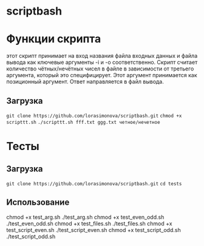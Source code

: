 # scriptbash
# Функции скрипта
этот скрипт принимает на вход названия файла входных данных и файла вывода как ключевые аргументы -i и -o соответственно. Скрипт считает количество чётных/нечётных чисел в файле в зависимости от третьего аргумента, который это специфицирует. Этот аргумент принимается  как позиционный аргумент. Ответ направляется в файл вывода.
## Загрузка
`git clone https://github.com/lorasimonova/scriptbash.git`
  `chmod +x scripttt.sh`
  `./scripttt.sh fff.txt ggg.txt четное/нечетное`


# Тесты
## Загрузка
  `git clone https://github.com/lorasimonova/scriptbash.git`
  `cd tests`

## Использование 

  chmod +x test_arg.sh
  ./test_arg.sh
  chmod +x test_even_odd.sh
  ./test_even_odd.sh
  chmod +x test_files.sh
  ./test_files.sh
  chmod +x test_script_even.sh
  ./test_script_even.sh
  chmod +x test_script_odd.sh
  ./test_script_odd.sh 
